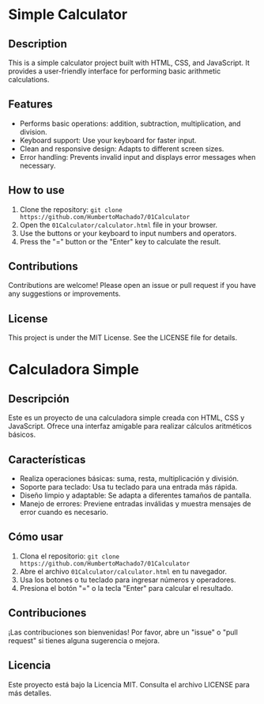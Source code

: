 # Simple Calculator

## Description

This is a simple calculator project built with HTML, CSS, and JavaScript. It provides a user-friendly interface for performing basic arithmetic calculations.

## Features

* Performs basic operations: addition, subtraction, multiplication, and division.
* Keyboard support: Use your keyboard for faster input.
* Clean and responsive design: Adapts to different screen sizes.
* Error handling: Prevents invalid input and displays error messages when necessary.

## How to use

1. Clone the repository: `git clone https://github.com/HumbertoMachado7/01Calculator`
2. Open the `01Calculator/calculator.html` file in your browser.
3. Use the buttons or your keyboard to input numbers and operators.
4. Press the "=" button or the "Enter" key to calculate the result.

## Contributions

Contributions are welcome! Please open an issue or pull request if you have any suggestions or improvements.

## License

This project is under the MIT License. See the LICENSE file for details.


# Calculadora Simple

## Descripción

Este es un proyecto de una calculadora simple creada con HTML, CSS y JavaScript. Ofrece una interfaz amigable para realizar cálculos aritméticos básicos.

## Características

* Realiza operaciones básicas: suma, resta, multiplicación y división.
* Soporte para teclado: Usa tu teclado para una entrada más rápida.
* Diseño limpio y adaptable: Se adapta a diferentes tamaños de pantalla.
* Manejo de errores: Previene entradas inválidas y muestra mensajes de error cuando es necesario.

## Cómo usar

1. Clona el repositorio: `git clone https://github.com/HumbertoMachado7/01Calculator`
2. Abre el archivo `01Calculator/calculator.html` en tu navegador.
3. Usa los botones o tu teclado para ingresar números y operadores.
4. Presiona el botón "=" o la tecla "Enter" para calcular el resultado.

## Contribuciones

¡Las contribuciones son bienvenidas! Por favor, abre un "issue" o "pull request" si tienes alguna sugerencia o mejora.

## Licencia

Este proyecto está bajo la Licencia MIT. Consulta el archivo LICENSE para más detalles.